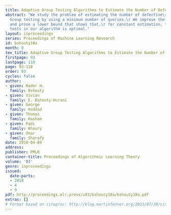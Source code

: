 ```yaml
---
title: Adaptive Group Testing Algorithms to Estimate the Number of Defectives
abstract: "We study the problem of estimating the number of defective\r items in adaptive
  Group testing by using a minimum number of queries.\r We improve the existing algorithm
  and prove a lower bound that shows that,\r for constant estimation, the number of
  tests in our algorithm is optimal."
layout: inproceedings
series: Proceedings of Machine Learning Research
id: bshouty18a
month: 0
tex_title: Adaptive Group Testing Algorithms to Estimate the Number of Defectives
firstpage: 93
lastpage: 110
page: 93-110
order: 93
cycles: false
author:
- given: Nader H.
  family: Bshouty
- given: Vivian
  family: E. Bshouty-Hurani
- given: George
  family: Haddad
- given: Thomas
  family: Hashem
- given: Fadi
  family: Khoury
- given: Omar
  family: Sharafy
date: 2018-04-09
address: 
publisher: PMLR
container-title: Proceedings of Algorithmic Learning Theory
volume: '83'
genre: inproceedings
issued:
  date-parts:
  - 2018
  - 4
  - 9
pdf: http://proceedings.mlr.press/v83/bshouty18a/bshouty18a.pdf
extras: []
# Format based on citeproc: http://blog.martinfenner.org/2013/07/30/citeproc-yaml-for-bibliographies/
---
```

